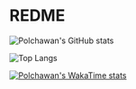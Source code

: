 # REDME
![Polchawan's GitHub stats](https://github-readme-stats.vercel.app/api?username=polchawan&show=reviews,discussions_started,discussions_answered,prs_merged,prs_merged_percentage)

![Top Langs](https://github-readme-stats.vercel.app/api/top-langs/?username=ChexkHub&hide_progress=true)

[![Polchawan's WakaTime stats](https://github-readme-stats.vercel.app/api/wakatime?username=polchawan)](https://github.com/Polchawan/github-readme-stats)
